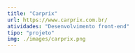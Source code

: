 ```yaml
---
title: "Carprix"
url: https://www.carprix.com.br/
atividades: "Desenvolvimento front-end"
tipo: "projeto"
img: ./images/carprix.png
---
```

